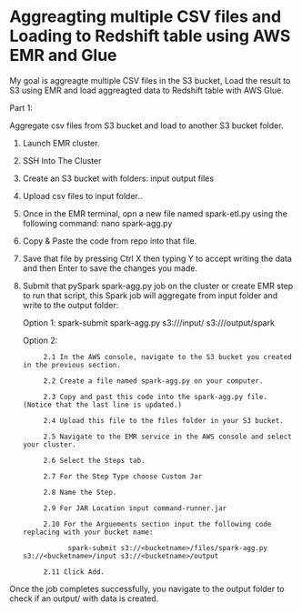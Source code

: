 # Aggreagting multiple CSV files and Loading to Redshift table using AWS EMR and Glue

My goal is aggreagte multiple CSV files in the S3 bucket, Load the result to S3 using EMR and load aggreagted data to Redshift table with AWS Glue.


Part 1: 

Aggregate csv files from S3 bucket and load to another S3 bucket folder.


1. Launch EMR cluster. 
2. SSH Into The Cluster
3. Create an S3 bucket with folders:
   input
   output
   files
5. Upload csv files to input folder..
6. Once in the EMR terminal, opn a new file named spark-etl.py using the following command:
    nano spark-agg.py
7. Copy & Paste the code from repo into that file.
8. Save that file by pressing Ctrl X then typing Y to accept writing the data and then Enter to save the changes you made.
9. Submit that pySpark spark-agg.py job on the cluster  or create EMR step to run that script, this Spark job will aggregate from input folder and write to    the output folder: 
  
   Option 1: spark-submit spark-agg.py s3://<YOUR-BUCKET>/input/ s3://<YOUR-BUCKET>/output/spark
   
   Option 2: 
   
            2.1 In the AWS console, navigate to the S3 bucket you created in the previous section.
   
            2.2 Create a file named spark-agg.py on your computer.
   
            2.3 Copy and past this code into the spark-agg.py file. (Notice that the last line is updated.)
   
            2.4 Upload this file to the files folder in your S3 bucket.
   
            2.5 Navigate to the EMR service in the AWS console and select your cluster.
   
            2.6 Select the Steps tab.
   
            2.7 For the Step Type choose Custom Jar
   
            2.8 Name the Step.
   
            2.9 For JAR Location input command-runner.jar
   
            2.10 For the Arguements section input the following code replacing with your bucket name:
   
                  spark-submit s3://<bucketname>/files/spark-agg.py s3://<bucketname>/input s3://<bucketname>/output
   
            2.11 Click Add.
            
  
  Once the job completes successfully, you navigate to the output folder to check if an output/ with data is created.
  
  


 
